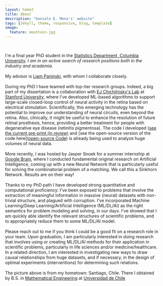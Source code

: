 ```yaml
---
layout: home2
title: About
description: "Gonzalo E. Mena's' website"
tags: [Jekyll, theme, responsive, blog, template]
image:
  feature: mountain.jpg
---
```


<br />

I'm a final year PhD student in the [Statistics Department, Columbia University](stat.columbia.edu).  *I am in an active search of research positions both in the industry and academia*.
<br />
<br />
My advisor is [Liam Paninski](http://stat.columbia.edu/~liam), with whom I collaborate closely.
<br />
<br />
During my PhD I have teamed with top-tier research groups. Indeed, a big part of my dissertation is a collaboration with [EJ Chichilnisky's Lab](http://med.stanford.edu/neurosurgery/research/chichilnisky.html) at [Stanford University](www.stanford.edu), where I've developed ML-based algorithms to support large-scale closed-loop control of neural activity in the retina based on electrical stimulation. Scientifically, this emerging technology has the potential to improve our understanding of neural circuits, even beyond the retina. Also, clinically, it might be useful to enhance the resolution of future retinal prosthesis, hence, providing a better treatment for people with degenerative eye disease (retinitis pigmentosa). The code I developed ([see the current pre-print (in review)](http://biorxiv.org/content/early/2016/11/27/089912) and [see the open-source version of the code here]([open-source Code](https://github.com/gomena/spike_separation_artifacts)) is already being used to analyze huge volumes of neural data.
<br />
<br />
More recently, I was hosted by Jasper Snoek for a summer internship at [Google Brain](https://research.google.com/teams/brain/), where I conducted fundamental original research on Artificial Intelligence, coming up with a new Neural Network that is particularly useful for solving the combinatorial problem of a matching. We call this a Sinkhorn Network. Results are on their way!
<br />
<br />
Thanks to my PhD path I have developed strong quantitative and computational proficiency: I've been exposed to problems that involve the extraction of meaningful information in massive (neural) datasets with non-trivial structure, and plagued with corruption. I've incorporated Machine Learning/Deep Learning/Artificial Intelligence (ML/DL/AI) as the right semantics for problem modeling and solving, in our days. I've showed that I am quickly able identify the relevant structures of scientific problems, and to appropriately reduce them to some ML/DL/AI model.
<br />
<br />
Please reach out to me if you think I could be a good fit on a research role in your team. Upon graduation, I am particularly interested in doing research that involves using or creating ML/DL/AI methods for their application in scientific problems, particularly in life sciences and/or medicine/healthcare. In a related direction, I am interested in investigating new ways to draw causal relationships from huge datasets, and if necessary, in the design of optimal experiments (interventions) for determining such relations.
<br />
<br />
The picture above is from my hometown: Santiago, Chile. There I obtained by B.S. in [Mathematical Engineering](http://www.dim.uchile.cl/) at [Universidad de Chile](http://www.uchile.cl)
